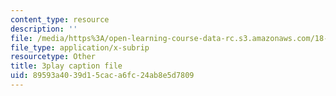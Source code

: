 ```yaml
---
content_type: resource
description: ''
file: /media/https%3A/open-learning-course-data-rc.s3.amazonaws.com/18-01sc-single-variable-calculus-fall-2010/89593a4039d15caca6fc24ab8e5d7809_jBkXbAgMj6s.vtt
file_type: application/x-subrip
resourcetype: Other
title: 3play caption file
uid: 89593a40-39d1-5cac-a6fc-24ab8e5d7809
---
```

